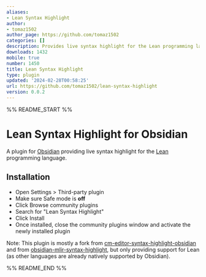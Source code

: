 ```yaml
---
aliases:
- Lean Syntax Highlight
author:
- tomaz1502
author_page: https://github.com/tomaz1502
categories: []
description: Provides live syntax highlight for the Lean programming language
downloads: 1432
mobile: true
number: 1450
title: Lean Syntax Highlight
type: plugin
updated: '2024-02-28T00:58:25'
url: https://github.com/tomaz1502/lean-syntax-highlight
version: 0.0.2
---
```


%% README_START %%

# Lean Syntax Highlight for Obsidian

A plugin for [Obsidian](https://obsidian.md) providing live syntax highlight for the [Lean](https://lean-lang.org/) programming language.

## Installation

- Open Settings > Third-party plugin
- Make sure Safe mode is **off**
- Click Browse community plugins
- Search for "Lean Syntax Highlight"
- Click Install
- Once installed, close the community plugins window and activate the newly installed plugin

Note: This plugin is mostly a fork from [cm-editor-syntax-highlight-obsidian](https://github.com/deathau/cm-editor-syntax-highlight-obsidian) and from [obsidian-mlir-syntax-highlight](https://github.com/Lewuathe/obsidian-mlir-syntax-highlight),
but only providing support for Lean (as other languages are already natively supported by Obsidian).


%% README_END %%